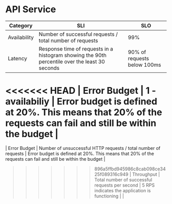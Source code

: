 # API Service

| Category     | SLI                                                                                            | SLO                                                                                                         |
|--------------|------------------------------------------------------------------------------------------------|-------------------------------------------------------------------------------------------------------------|
| Availability | Number of successful requests / total number of requests                                       | 99%                                                                                                         |
| Latency      | Response time of requests in a histogram showing the 90th percentile over the least 30 seconds | 90% of requests below 100ms                                                                                 |
<<<<<<< HEAD
| Error Budget | 1 - availabiliy                                                                                | Error budget is defined at 20%. This means that 20% of the requests can fail and still be within the budget |
=======
| Error Budget | Number of unsuccessful HTTP requests / total number of requests                                                                              | Error budget is defined at 20%. This means that 20% of the requests can fail and still be within the budget |
>>>>>>> 896a5ffbd945986c8cab098ce3425f089316c949
| Throughput   | Total number of successful requests per second                                                 | 5 RPS indicates the application is functioning                                                              |
                                                      |
